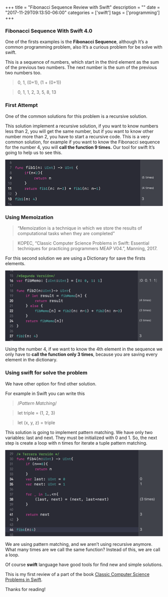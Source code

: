 +++
title = "Fibonacci Sequence Review with Swift"
description = ""
date = "2017-11-29T09:13:50-06:00"
categories = ['swift']
tags = ['programming']
+++

### Fibonacci Sequence With Swift 4.0

One of the firsts examples is the **Fibonacci Sequence**, although It’s a common programming problem, also It’s a curious problem for be solve with swift.

This is a sequence of numbers, which start in the third element as the sum of the previous two numbers. The next number is the sum of the previous two numbers too.

> 0, 1, (0+1), (1 + (0+1))

> 0, 1, 1, 2, 3, 5, 8, 13

### First Attempt

One of the common solutions for this problem is a recursive solution.

This solution implement a recursive solution, if you want to know numbers less than 2, you will get the same number, but if you want to know other number more than 2, you have to start a recursive code. This is a very common solution, for example if you want to know the Fibonacci sequence for the number 4, you will **call the function 9 times.** Our tool for swift It’s going to help us to see this.

![](https://raw.githubusercontent.com/carlogilmar/site/master/static/blog/fibonacci/uno.png)

### Using Memoization

> “Memoization is a technique in which we store the results of computational tasks when they are completed”

> KOPEC, “Classic Computer Science Problems in Swift: Essential techniques for practicing programmers MEAP V04.”, Manning, 2017.

For this second solution we are using a Dictionary for save the firsts elements.

![](https://raw.githubusercontent.com/carlogilmar/site/master/static/blog/fibonacci/dos.png)

Using the number 4, if we want to know the 4th element in the sequence we only have to **call the function only 3 times**, because you are saving every element in the dictionary.

### Using swift for solve the problem

We have other option for find other solution.

For example in Swift you can write this

> /*Pattern Matching*/

>  let triple    = (1, 2, 3)

>  let (x, y, z) = triple

This solution is going to implement pattern matching. We have only two variables: last and next. They must be initialized with 0 and 1. So, the next step is create a loop with n times for iterate a tuple pattern matching.

![](https://raw.githubusercontent.com/carlogilmar/site/master/static/blog/fibonacci/tres.png)

We are using pattern matching, and we aren’t using recursive anymore. What many times are we call the same function? Instead of this, we are  call a loop.

Of course **swift** language have good tools for find new and simple solutions.

This is my first review of a part of the book [Classic Computer Science Problems in Swift](https://www.manning.com/books/classic-computer-science-problems-in-swift).

Thanks for reading!
